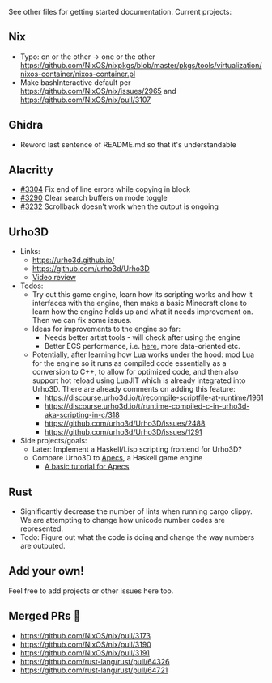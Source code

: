 See other files for getting started documentation. Current projects:

## Nix
* Typo: on or the other -> one or the other https://github.com/NixOS/nixpkgs/blob/master/pkgs/tools/virtualization/nixos-container/nixos-container.pl
* Make bashInteractive default per https://github.com/NixOS/nix/issues/2965 and https://github.com/NixOS/nix/pull/3107

## Ghidra
* Reword last sentence of README.md so that it's understandable

## Alacritty
* [#3304](https://github.com/alacritty/alacritty/issues/3304) Fix end of line errors while copying in block 
* [#3290](https://github.com/alacritty/alacritty/issues/3290) Clear search buffers on mode toggle
* [#3232](https://github.com/alacritty/alacritty/issues/3232) Scrollback doesn't work when the output is ongoing

## Urho3D
* Links:
  * <https://urho3d.github.io/>
  * <https://github.com/urho3d/Urho3D>
  * [Video review](https://youtu.be/p8A4OTtegIc)
* Todos:
  * Try out this game engine, learn how its scripting works and how it interfaces with the engine, then make a basic Minecraft clone to learn how the engine holds up and what it needs improvement on. Then we can fix some issues.
  * Ideas for improvements to the engine so far:
    * Needs better artist tools - will check after using the engine
    * Better ECS performance, i.e. [here](https://github.com/urho3d/Urho3D/blob/master/Source/Urho3D/Scene/LogicComponent.h), more data-oriented etc. 
  * Potentially, after learning how Lua works under the hood: mod Lua for the engine so it runs as compiled code essentially as a conversion to C++, to allow for optimized code, and then also support hot reload using LuaJIT which is already integrated into Urho3D. There are already comments on adding this feature: 
    * <https://discourse.urho3d.io/t/recompile-scriptfile-at-runtime/1961>
    * <https://discourse.urho3d.io/t/runtime-compiled-c-in-urho3d-aka-scripting-in-c/318>
    * <https://github.com/urho3d/Urho3D/issues/2488>
    * <https://github.com/urho3d/Urho3D/issues/1291>
* Side projects/goals:
  * Later: Implement a Haskell/Lisp scripting frontend for Urho3D?
  * Compare Urho3D to [Apecs](https://github.com/jonascarpay/apecs), a Haskell game engine
    * [A basic tutorial for Apecs](https://steemit.com/blog/@aas-sh/an-introduction-to-developing-games-in-haskell-with-apecs)

## Rust
* Significantly decrease the number of lints when running cargo clippy. We are attempting to change how unicode number codes are represented.
* Todo: Figure out what the code is doing and change the way numbers are outputed.

## Add your own!
Feel free to add projects or other issues here too.

## Merged PRs :tada:
* https://github.com/NixOS/nix/pull/3173
* https://github.com/NixOS/nix/pull/3190
* https://github.com/NixOS/nix/pull/3191
* https://github.com/rust-lang/rust/pull/64326
* https://github.com/rust-lang/rust/pull/64721
